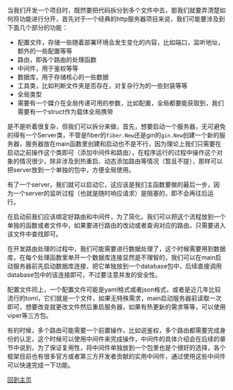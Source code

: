 当我们开发一个项目时，既然要把代码拆分到多个文件中去，那我们就要弄清楚如何将功能进行分开，首先对于一个经典的http服务器项目来说，我们可能要涉及到下面几个部分的功能：

- 配置文件，存储一些随着部署环境会发生变化的内容，比如端口，监听地址，额外的一些配置等等
- 路由，即各个路由的处理函数
- 中间件，用于鉴权等等
- 数据库，用于存储核心的一些数据
- 工具类，比如判断文件夹是否存在，对复杂行为的一些封装等等
- 全局类型
- 需要有一个媒介在全局传递可用的参数，比如配置，全局都要能获取到，我们需要有一个struct作为载体全局携带

是不是听着很复杂，但我们可以拆分来做，首先，想要启动一个服务器，无可避免的得有一个Server类，不管是fiber的`fiber.New`还是gin的`gin.New`创建一个新的服务器，服务器放在main函数里创建和启动也不是不行，因为理论上我们只需要在启动之前操作这个类即可（添加中间件和路由），在程序运行的过程中操作这个对象的情况很少，除非涉及到热重启、动态添加路由等情况（暂且不提），那样可以把server放到一个单独的包中，方便全局使用。

有了一个server，我们就可以启动它，这应该是我们主函数要做的最后一步，因为一个server的监听过程（也就是随时响应请求）是阻塞的，即不会再往后运行。

在启动前我们应该绑定好路由和中间件，为了简化，我们可以把这个流程放到一个单独的函数或者文件中，如果要进行路由的改动或者查询对应的路由，只需要进入该文件中查找即可。

在开发路由处理的过程中，我们可能需要进行数据处理了，这个时候需要用到数据库，在每个处理函数里单开一个数据库连接显然是不理智的，我们可以在main启动服务器前先启动数据库连接，把它单独放到一个database包中，后续直接调用database包中的该连接即可，不过要注意并发的安全性。

配置文件同上，一个配置文件可能是yaml格式或者json格式，或者是近几年比较流行的toml，它们就是一个文件，如果无特殊需求，main启动服务器前读取一次即可，想要改变就更改文件然后重启服务器，如果有热更新的需求等等，可以使用viper等三方包。

有的时候，多个路由可能需要一个前置操作，比如说鉴权，多个路由都需要完成身份的认定，这个时候可以使用中间件来完成操作，中间件的具体介绍会在后续的章节中说到，为了保证复用性，将中间件单独放到一个包里也是个很好的选择，各个框架目前也有很多官方或者第三方开发者贡献的实用中间件，通过使用这些中间件可以快速完成一下功能。

[回到主页](./readme.md)